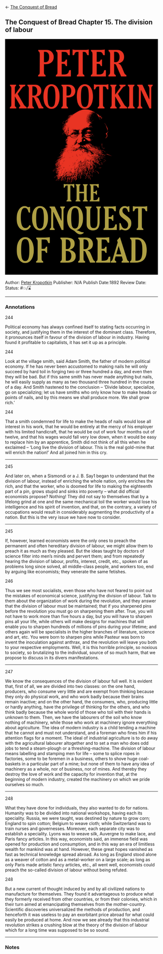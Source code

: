 \<- [The Conquest of Bread](The%20Conquest%20of%20Bread.md)

## The Conquest of Bread Chapter 15. The division of labour

[ ![150](%E2%9A%99%EF%B8%8F%20Tools/%F0%9F%93%B8%20Images/AD070838-239E-4BD8-98A7-F3CEBB0C1981.jpeg) ](https://www.amazon.com/gp/aw/d/B094761RQ3/ref=tmm_kin_swatch_0?ie=UTF8&qid=1675208114&sr=8-2)

Author: [Peter Kropotkin]()
Publisher: N/A
Publish Date:1892
Review Date:
Status: #💥/⌛️ 

---

### Annotations

244

Political economy has always confined itself to stating facts occurring in society, and justifying them in the interest of the dominant class. Therefore, it pronounces itself in favour of the division of labour in industry. Having found it profitable to capitalists, it has set it up as a principle.

244

Look at the village smith, said Adam Smith, the father of modern political economy. If he has never been accustomed to making nails he will only succeed by hard toil in forging two or three hundred a day, and even then they will be bad. But if this same smith has never made anything but nails, he will easily supply as many as two thousand three hundred in the course of a day. And Smith hastened to the conclusion – ‘Divide labour, specialize, go on specializing; let us have smiths who only know how to make heads or points of nails, and by this means we shall produce more. We shall grow rich.’

244

That a smith condemned for life to make the heads of nails would lose all interest in his work, that he would be entirely at the mercy of his employer with his limited handicraft, that he would be out of work four months out of twelve, and that his wages would fall very low down, when it would be easy to replace him by an apprentice, Smith did not think of all this when he exclaimed – ‘Long live the division of labour. This is the real gold-mine that will enrich the nation!’ And all joined him in this cry.

---

245

And later on, when a Sismondi or a J. B. Say1 began to understand that the division of labour, instead of enriching the whole nation, only enriches the rich, and that the worker, who is doomed for life to making the eighteenth part of a pin, grows stupid and sinks into poverty – what did official economists propose? Nothing! They did not say to themselves that by a lifelong grind at one and the same mechanical toil the worker would lose his intelligence and his spirit of invention, and that, on the contrary, a variety of occupations would result in considerably augmenting the productivity of a nation. But this is the very issue we have now to consider.

---

245

If, however, learned economists were the only ones to preach the permanent and often hereditary division of labour, we might allow them to preach it as much as they pleased. But the ideas taught by doctors of science filter into men’s minds and pervert them; and from repeatedly hearing the division of labour, profits, interest, credit, etc., spoken of as problems long since solved, all middle-class people, and workers too, end by arguing like economists; they venerate the same fetishes.

246

Thus we see most socialists, even those who have not feared to point out the mistakes of economical science, justifying the division of labour. Talk to them about the organization of work during the revolution, and they answer that the division of labour must be maintained; that if you sharpened pins before the revolution you must go on sharpening them after. True, you will not have to work more than five hours a day, but you will have to sharpen pins all your life, while others will make designs for machines that will enable you to sharpen hundreds of millions of pins during your lifetime; and others again will be specialists in the higher branches of literature, science and art, etc. You were born to sharpen pins while Pasteur was born to invent the inoculation against anthrax, and the revolution will leave you both to your respective employments. Well, it is this horrible principle, so noxious to society, so brutalizing to the individual, source of so much harm, that we propose to discuss in its divers manifestations.

---

247

We know the consequences of the division of labour full well. It is evident that, first of all, we are divided into two classes: on the one hand, producers, who consume very little and are exempt from thinking because they only do physical work, and who work badly because their brains remain inactive; and on the other hand, the consumers, who, producing little or hardly anything, have the privilege of thinking for the others, and who think badly because the whole world of those who toil with their hands is unknown to them. Then, we have the labourers of the soil who know nothing of machinery, while those who work at machinery ignore everything about agriculture. The idea of modern industry is a child tending a machine that he cannot and must not understand, and a foreman who fines him if his attention flags for a moment. The ideal of industrial agriculture is to do away with the agricultural labourer altogether and to set a man who does odd jobs to tend a steam-plough or a threshing-machine. The division of labour means labelling and stamping men for life – some to splice ropes in factories, some to be foremen in a business, others to shove huge coal-baskets in a particular part of a mine; but none of them to have any idea of machinery as a whole, nor of business, nor of mines. And thereby they destroy the love of work and the capacity for invention that, at the beginning of modern industry, created the machinery on which we pride ourselves so much.

---

248

What they have done for individuals, they also wanted to do for nations. Humanity was to be divided into national workshops, having each its speciality. Russia, we were taught, was destined by nature to grow corn; England to spin cotton; Belgium to weave cloth; while Switzerland was to train nurses and governesses. Moreover, each separate city was to establish a speciality. Lyons was to weave silk, Auvergne to make lace, and Paris fancy articles. In this way, economists said, an immense field was opened for production and consumption, and in this way an era of limitless wealth for mankind was at hand. However, these great hopes vanished as fast as technical knowledge spread abroad. As long as England stood alone as a weaver of cotton and as a metal-worker on a large scale; as long as only Paris made artistic fancy articles, etc., all went well, economists could preach the so-called division of labour without being refuted.

248

But a new current of thought induced by and by all civilized nations to manufacture for themselves. They found it advantageous to produce what they formerly received from other countries, or from their colonies, which in their turn aimed at emancipating themselves from the mother-country. Scientific discoveries universalized the methods of production, and henceforth it was useless to pay an exorbitant price abroad for what could easily be produced at home. And now we see already that this industrial revolution strikes a crushing blow at the theory of the division of labour which for a long time was supposed to be so sound.

---

### Notes
